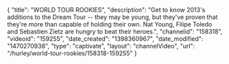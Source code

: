 {
    "title": "WORLD TOUR ROOKIES",
    "description": "Get to know 2013's additions to the Dream Tour -- they may be young, but they've proven that they're more than capable of holding their own. Nat Young, Filipe Toledo and Sebastien Zietz are hungry to beat their heroes.",
    "channelid": "158318",
    "videoid": "159255",
    "date_created": "1398360967",
    "date_modified": "1470270938",
    "type": "captivate",
    "layout": "channelVideo",
    "url": "\/hurley\/world-tour-rookies\/158318-159255"
}